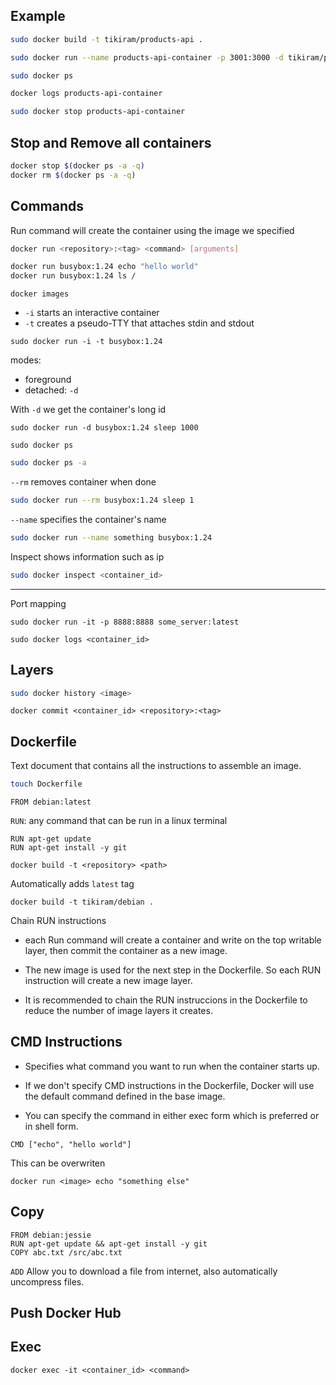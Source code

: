 

## Example

```bash
sudo docker build -t tikiram/products-api .
```

```bash
sudo docker run --name products-api-container -p 3001:3000 -d tikiram/products-api
```

```bash
sudo docker ps
```

```bash
docker logs products-api-container
```

```bash
sudo docker stop products-api-container
```

## Stop and Remove all containers

```bash
docker stop $(docker ps -a -q)
docker rm $(docker ps -a -q)
```

## Commands

Run command will create the container using the image we specified

```bash
docker run <repository>:<tag> <command> [arguments]
```


```bash
docker run busybox:1.24 echo "hello world"
docker run busybox:1.24 ls /
```

```
docker images
```


* `-i` starts an interactive container
* `-t` creates a pseudo-TTY that attaches stdin and stdout


```
sudo docker run -i -t busybox:1.24
```

modes:
* foreground
* detached: `-d`

With `-d` we get the container's long id

```
sudo docker run -d busybox:1.24 sleep 1000
```

```
sudo docker ps
```

```bash
sudo docker ps -a
```

`--rm` removes container when done

```bash
sudo docker run --rm busybox:1.24 sleep 1
```

`--name` specifies the container's name

```bash
sudo docker run --name something busybox:1.24
```

Inspect shows information such as ip

```bash
sudo docker inspect <container_id>
```

---

Port mapping

```
sudo docker run -it -p 8888:8888 some_server:latest 
```

```
sudo docker logs <container_id>
```

## Layers

```bash
sudo docker history <image>
```

```
docker commit <container_id> <repository>:<tag>
```

## Dockerfile

Text document that contains all the instructions to assemble an image. 

```bash
touch Dockerfile
```

```
FROM debian:latest
```

`RUN`: any command that can be run in a linux terminal

```
RUN apt-get update
RUN apt-get install -y git
```

```
docker build -t <repository> <path>
```

Automatically adds `latest` tag
```
docker build -t tikiram/debian .
```

Chain RUN instructions

+ each Run command will create a container and write on the top writable layer, then commit the container as a new image.

+ The new image is used for the next step in the Dockerfile. So each RUN instruction will create a new image layer.

+ It is recommended to chain the RUN instruccions in the Dockerfile to reduce the number of image layers it creates.

## CMD Instructions

* Specifies what command you want to run when the container starts up.

* If we don't specify CMD instructions in the Dockerfile, Docker will use the default command defined in the base image.

* You can specify the command in either exec form which is preferred or in shell form.

```
CMD ["echo", "hello world"]
```

This can be overwriten
```
docker run <image> echo "something else"
```

## Copy

```
FROM debian:jessie
RUN apt-get update && apt-get install -y git
COPY abc.txt /src/abc.txt
```

`ADD` Allow you to download a file from internet, also automatically uncompress files.

## Push Docker Hub

## Exec

```
docker exec -it <container_id> <command>
```